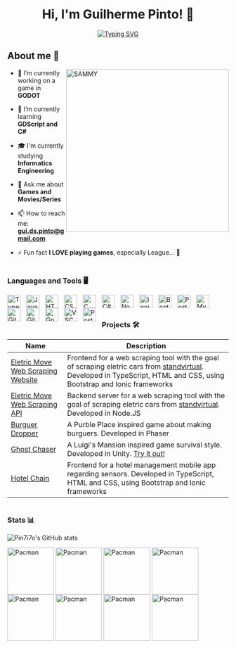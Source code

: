 <h1 align="center">Hi, I'm Guilherme Pinto! 🫡</h1>
<p align="center">
    <a href="https://git.io/typing-svg">
        <img src="https://readme-typing-svg.demolab.com?font=Silkscreen&size=26&duration=3500&pause=500&color=028451&center=true&vCenter=true&width=600&height=100&lines=+Informatics+Engineering+Student;An+aspiring+game+developer;A+frontend+enthusiast" alt="Typing SVG" />
    </a>
</p>

## **About me** 👾
<img align="right" alt="SAMMY" width="370" src="https://media.giphy.com/media/xkYkgcptz3OmI/giphy.gif?cid=790b7611onhgzz8tmktepieb0jv8koz2q7iq2hq066hll6sj&ep=v1_gifs_search&rid=giphy.gif&ct=g">

- 🔭 I’m currently working on a game in **GODOT**

- 🌱 I’m currently learning **GDScript and C#**

- 🎓 I'm currently studying **Informatics Engineering**

- 💬 Ask me about **Games and Movies/Series**

- 📫 How to reach me: **gui.ds.pinto@gmail.com**

- ⚡ Fun fact **I LOVE playing games**, especially League... 🫥

#

### **Languages and Tools** 🖥️

<img align="left" alt="TypeScript" width="30px" style="padding-right:10px;" src="https://cdn.jsdelivr.net/gh/devicons/devicon/icons/typescript/typescript-plain.svg" />
<img align="left" alt="JavaScript" width="30px" style="padding-right:10px;" src="https://cdn.jsdelivr.net/gh/devicons/devicon/icons/javascript/javascript-plain.svg" />
<img align="left" alt="HTML" width="30px" style="padding-right:10px;" src="https://cdn.jsdelivr.net/gh/devicons/devicon/icons/html5/html5-plain.svg" />
<img align="left" alt="CSS" width="30px" style="padding-right:10px;" src="https://cdn.jsdelivr.net/gh/devicons/devicon/icons/css3/css3-plain.svg" />
<img align="left" alt="C" width="30px" style="padding-right:10px;" src="https://cdn.jsdelivr.net/gh/devicons/devicon@latest/icons/c/c-original.svg" />
<img align="left" alt="C#" width="30px" style="padding-right:10px;" src="https://cdn.jsdelivr.net/gh/devicons/devicon@latest/icons/csharp/csharp-original.svg" />
<img align="left" alt="Node.JS" width="30px" style="padding-right:10px;" src="https://cdn.jsdelivr.net/gh/devicons/devicon@latest/icons/nodejs/nodejs-original.svg" />
<img align="left" alt="Ionic" width="30px" style="padding-right:10px;" src="https://cdn.jsdelivr.net/gh/devicons/devicon@latest/icons/ionic/ionic-original.svg" />
<img align="left" alt="Bootstrap" width="30px" style="padding-right:10px;" src="https://cdn.jsdelivr.net/gh/devicons/devicon@latest/icons/bootstrap/bootstrap-original.svg" />
<img align="left" alt="PostgreSql" width="30px" style="padding-right:10px;" src="https://cdn.jsdelivr.net/gh/devicons/devicon@latest/icons/postgresql/postgresql-original.svg" />
<img align="left" alt="MySql" width="30px" style="padding-right:10px;" src="https://cdn.jsdelivr.net/gh/devicons/devicon@latest/icons/mysql/mysql-original.svg" />
<img align="left" alt="Git" width="30px" style="padding-right:10px;" src="https://cdn.jsdelivr.net/gh/devicons/devicon/icons/git/git-original.svg" />       
<img align="left" alt="GitHub" width="30px" style="padding-right:10px;" src="https://cdn.jsdelivr.net/gh/devicons/devicon/icons/github/github-original.svg" />
<img align="left" alt="Godot" width="30px" style="padding-right:10px;" src="https://cdn.jsdelivr.net/gh/devicons/devicon@latest/icons/godot/godot-original.svg" />
<img align="left" alt="VSCode" width="30px" style="padding-right:10px;" src="https://cdn.jsdelivr.net/gh/devicons/devicon@latest/icons/vscode/vscode-original.svg" />
<img align="left" alt="Postman" width="30px" style="padding-right:10px;" src="https://cdn.jsdelivr.net/gh/devicons/devicon@latest/icons/postman/postman-original.svg"/>
   
<br />
<br />

### **Projects** 🛠️

| Name      | Description                                                                                                                                                   |
|-----------|---------------------------------------------------------------------------------------------------------------------------------------------------------------|
| [Eletric Move Web Scraping Website](https://github.com/Jota02/FrontEnd) | Frontend for a web scraping tool with the goal of scraping eletric cars from [standvirtual](https://www.standvirtual.com/). Developed in TypeScript, HTML and CSS, using Bootstrap and Ionic frameworks |
| [Eletric Move Web Scraping API](https://github.com/RodrigoCamposRodrigues/railway-manager) | Backend server for a web scraping tool with the goal of scraping eletric cars from [standvirtual](https://www.standvirtual.com/). Developed in Node.JS |
| [Burguer Dropper](https://github.com/Pin7i7o/Burguer-Dropper) | A Purble Place inspired game about making burguers. Developed in Phaser |
| [Ghost Chaser](https://github.com/Pin7i7o/Ghost-Chaser-Unity) | A Luigi's Mansion inspired game survival style. Developed in Unity. [Try it out!](https://pintito.itch.io/ghost-chaser) |
| [Hotel Chain](https://github.com/RodrigoCamposRodrigues/feup-rcom/tree/main/proj1) | Frontend for a hotel management mobile app regarding sensors. Developed in TypeScript, HTML and CSS, using Bootstrap and Ionic frameworks |

#

### **Stats** 📊

![Pin7i7o's GitHub stats](https://github-readme-stats.vercel.app/api?username=Pin7i7o&show_icons=true&theme=chartreuse-dark)

<img align="center" alt="Pacman" width="105.75" src="https://media2.giphy.com/media/v1.Y2lkPTc5MGI3NjExN29wc2dwM2czdW15azFhNzZ4OHo3M2EzNmJxNnYzbXVycms2YXVwcSZlcD12MV9pbnRlcm5hbF9naWZfYnlfaWQmY3Q9Zw/l8G8sdTRURRBANPpPR/giphy.webp"> <img align="center" alt="Pacman" width="105.75" src="https://media2.giphy.com/media/v1.Y2lkPTc5MGI3NjExN29wc2dwM2czdW15azFhNzZ4OHo3M2EzNmJxNnYzbXVycms2YXVwcSZlcD12MV9pbnRlcm5hbF9naWZfYnlfaWQmY3Q9Zw/l8G8sdTRURRBANPpPR/giphy.webp">
<img align="center" alt="Pacman" width="105.75" src="https://media2.giphy.com/media/v1.Y2lkPTc5MGI3NjExN29wc2dwM2czdW15azFhNzZ4OHo3M2EzNmJxNnYzbXVycms2YXVwcSZlcD12MV9pbnRlcm5hbF9naWZfYnlfaWQmY3Q9Zw/l8G8sdTRURRBANPpPR/giphy.webp">
<img align="center" alt="Pacman" width="105.75" src="https://media2.giphy.com/media/v1.Y2lkPTc5MGI3NjExN29wc2dwM2czdW15azFhNzZ4OHo3M2EzNmJxNnYzbXVycms2YXVwcSZlcD12MV9pbnRlcm5hbF9naWZfYnlfaWQmY3Q9Zw/l8G8sdTRURRBANPpPR/giphy.webp">
<img align="center" alt="Pacman" width="105.75" src="https://media2.giphy.com/media/v1.Y2lkPTc5MGI3NjExN29wc2dwM2czdW15azFhNzZ4OHo3M2EzNmJxNnYzbXVycms2YXVwcSZlcD12MV9pbnRlcm5hbF9naWZfYnlfaWQmY3Q9Zw/l8G8sdTRURRBANPpPR/giphy.webp">
<img align="center" alt="Pacman" width="105.75" src="https://media2.giphy.com/media/v1.Y2lkPTc5MGI3NjExN29wc2dwM2czdW15azFhNzZ4OHo3M2EzNmJxNnYzbXVycms2YXVwcSZlcD12MV9pbnRlcm5hbF9naWZfYnlfaWQmY3Q9Zw/l8G8sdTRURRBANPpPR/giphy.webp">
<img align="center" alt="Pacman" width="105.75" src="https://media2.giphy.com/media/v1.Y2lkPTc5MGI3NjExN29wc2dwM2czdW15azFhNzZ4OHo3M2EzNmJxNnYzbXVycms2YXVwcSZlcD12MV9pbnRlcm5hbF9naWZfYnlfaWQmY3Q9Zw/l8G8sdTRURRBANPpPR/giphy.webp">
<img align="center" alt="Pacman" width="105.75" src="https://media2.giphy.com/media/v1.Y2lkPTc5MGI3NjExN29wc2dwM2czdW15azFhNzZ4OHo3M2EzNmJxNnYzbXVycms2YXVwcSZlcD12MV9pbnRlcm5hbF9naWZfYnlfaWQmY3Q9Zw/l8G8sdTRURRBANPpPR/giphy.webp">
